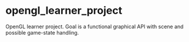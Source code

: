 # opengl_learner_project
OpenGL learner project. Goal is a functional graphical API with scene and possible game-state handling.
